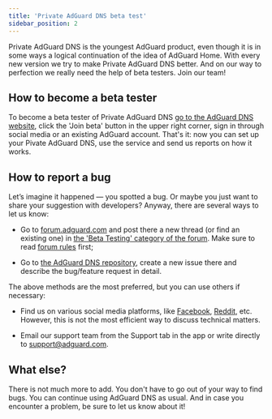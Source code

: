```yaml
---
title: 'Private AdGuard DNS beta test'
sidebar_position: 2
---
```


Private AdGuard DNS is the youngest AdGuard product, even though it is in some ways a logical continuation of the idea of AdGuard Home. With every new version we try to make Private AdGuard DNS better. And on our way to perfection we really need the help of beta testers. Join our team!

## How to become a beta tester

To become a beta tester of Private AdGuard DNS [go to the AdGuard DNS website](https://adguard-dns.io/en/welcome.html), click the 'Join beta' button in the upper right corner, sign in through social media or an existing AdGuard account. That's it: now you can set up your Pivate AdGuard DNS, use the service and send us reports on how it works.

## How to report a bug

Let’s imagine it happened — you spotted a bug. Or maybe you just want to share your suggestion with developers? Anyway, there are several ways to let us know:

* Go to [forum.adguard.com](forum.adguard.com) and post there a new thread (or find an existing one) in [the 'Beta Testing' category of the forum](https://forum.adguard.com/index.php?categories/48/). Make sure to read [forum rules](https://forum.adguard.com/index.php?threads/14859/) first;

* Go to [the AdGuard DNS repository](https://github.com/AdguardTeam/AdGuardDNS), create a new issue there and describe the bug/feature request in detail.

The above methods are the most preferred, but you can use others if necessary:

* Find us on various social media platforms, like [Facebook](https://www.facebook.com/AdguardEn/), [Reddit](https://www.reddit.com/r/Adguard/), etc. However, this is not the most efficient way to discuss technical matters.

* Email our support team from the Support tab in the app or write directly to [support@adguard.com](mailto:support@adguard.com).

## What else?

There is not much more to add. You don't have to go out of your way to find bugs. You can continue using AdGuard DNS as usual. And in case you encounter a problem, be sure to let us know about it! 
